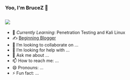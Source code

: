 ### Yoo, I'm BruceZ 👋
## ![](https://github-readme-stats.vercel.app/api?username=lsone1)

- 🌱 *Currently Learning*: Penetration Testing and Kali Linux
- ✍️ [Beginning Blogger](https://cdut.work)
- 👯 I’m looking to collaborate on ...
- 🤔 I’m looking for help with ...
- 💬 Ask me about ...
- 📫 How to reach me: ...
- 😄 Pronouns: ...
- ⚡ Fun fact: ...
